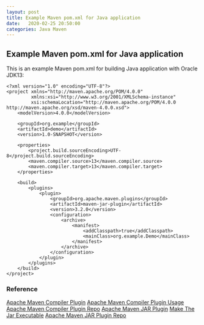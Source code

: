 ```yaml
---
layout: post
title: Example Maven pom.xml for Java application
date:   2020-02-25 20:50:00
categories: Java Maven
---
```


## Example Maven pom.xml for Java application

This is an example Maven pom.xml for building Java application with Oracle JDK13:

```
<?xml version="1.0" encoding="UTF-8"?>
<project xmlns="http://maven.apache.org/POM/4.0.0"
         xmlns:xsi="http://www.w3.org/2001/XMLSchema-instance"
         xsi:schemaLocation="http://maven.apache.org/POM/4.0.0 http://maven.apache.org/xsd/maven-4.0.0.xsd">
    <modelVersion>4.0.0</modelVersion>

    <groupId>org.example</groupId>
    <artifactId>demo</artifactId>
    <version>1.0-SNAPSHOT</version>

    <properties>
        <project.build.sourceEncoding>UTF-8</project.build.sourceEncoding>
        <maven.compiler.source>13</maven.compiler.source>
        <maven.compiler.target>13</maven.compiler.target>
    </properties>

    <build>
        <plugins>
            <plugin>
                <groupId>org.apache.maven.plugins</groupId>
                <artifactId>maven-jar-plugin</artifactId>
                <version>3.2.0</version>
                <configuration>
                    <archive>
                        <manifest>
                            <addClasspath>true</addClasspath>
                            <mainClass>org.example.Demo</mainClass>
                        </manifest>
                    </archive>
                </configuration>
            </plugin>
        </plugins>
    </build>
</project>
```

### Reference
[Apache Maven Compiler Plugin](http://maven.apache.org/plugins/maven-compiler-plugin/index.html)
[Apache Maven Compiler Plugin Usage](http://maven.apache.org/plugins/maven-compiler-plugin/examples/set-compiler-source-and-target.html)
[Apache Maven Compiler Plugin Repo](https://mvnrepository.com/artifact/org.apache.maven.plugins/maven-compiler-plugin)
[Apache Maven JAR Plugin](https://maven.apache.org/plugins/maven-jar-plugin/)
[Make The Jar Executable](http://maven.apache.org/shared/maven-archiver/examples/classpath.html#Make)
[Apache Maven JAR Plugin Repo](https://mvnrepository.com/artifact/org.apache.maven.plugins/maven-jar-plugin)
